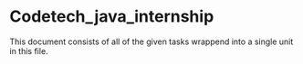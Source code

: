 # Codetech_java_internship
This document consists of all of the given tasks wrappend into  a single unit in this file.
